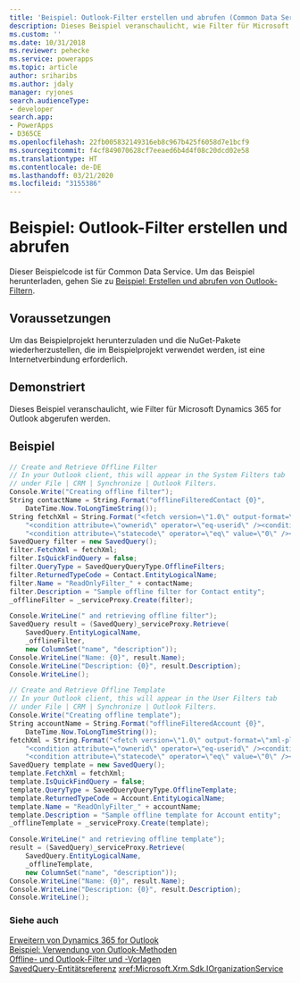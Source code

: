 ```yaml
---
title: 'Beispiel: Outlook-Filter erstellen und abrufen (Common Data Service) | Microsoft-Dokumentation'
description: Dieses Beispiel veranschaulicht, wie Filter für Microsoft Dynamics 365 for Outlook abgerufen werden
ms.custom: ''
ms.date: 10/31/2018
ms.reviewer: pehecke
ms.service: powerapps
ms.topic: article
author: sriharibs
ms.author: jdaly
manager: ryjones
search.audienceType:
- developer
search.app:
- PowerApps
- D365CE
ms.openlocfilehash: 22fb005832149316eb8c967b425f6058d7e1bcf9
ms.sourcegitcommit: f4cf849070628cf7eeaed6b4d4f08c20dcd02e58
ms.translationtype: HT
ms.contentlocale: de-DE
ms.lasthandoff: 03/21/2020
ms.locfileid: "3155386"
---
```

# <a name="sample-create-and-retrieve-outlook-filters"></a>Beispiel: Outlook-Filter erstellen und abrufen

Dieser Beispielcode ist für Common Data Service. Um das Beispiel herunterladen, gehen Sie zu [Beispiel: Erstellen und abrufen von Outlook-Filtern](/dynamics365/customer-engagement/developer/outlook-client/sample-create-retrieve-outlook-filters).

## <a name="prerequisites"></a>Voraussetzungen

Um das Beispielprojekt herunterzuladen und die NuGet-Pakete wiederherzustellen, die im Beispielprojekt verwendet werden, ist eine Internetverbindung erforderlich.

## <a name="demonstrates"></a>Demonstriert  

 Dieses Beispiel veranschaulicht, wie Filter für Microsoft Dynamics 365 for Outlook abgerufen werden.  
  
## <a name="example"></a>Beispiel  

```csharp
// Create and Retrieve Offline Filter
// In your Outlook client, this will appear in the System Filters tab
// under File | CRM | Synchronize | Outlook Filters.
Console.Write("Creating offline filter");
String contactName = String.Format("offlineFilteredContact {0}",
    DateTime.Now.ToLongTimeString());
String fetchXml = String.Format("<fetch version=\"1.0\" output-format=\"xml-platform\" mapping=\"logical\"><entity name=\"contact\"><attribute name=\"contactid\" /><filter type=\"and\">" +
    "<condition attribute=\"ownerid\" operator=\"eq-userid\" /><condition attribute=\"description\" operator=\"eq\" value=\"{0}\" />" +
    "<condition attribute=\"statecode\" operator=\"eq\" value=\"0\" /></filter></entity></fetch>", contactName);
SavedQuery filter = new SavedQuery();
filter.FetchXml = fetchXml;
filter.IsQuickFindQuery = false;
filter.QueryType = SavedQueryQueryType.OfflineFilters;
filter.ReturnedTypeCode = Contact.EntityLogicalName;
filter.Name = "ReadOnlyFilter_" + contactName;
filter.Description = "Sample offline filter for Contact entity";
_offlineFilter = _serviceProxy.Create(filter);

Console.WriteLine(" and retrieving offline filter");
SavedQuery result = (SavedQuery)_serviceProxy.Retrieve(
    SavedQuery.EntityLogicalName,
    _offlineFilter,
    new ColumnSet("name", "description"));
Console.WriteLine("Name: {0}", result.Name);
Console.WriteLine("Description: {0}", result.Description);
Console.WriteLine();

// Create and Retrieve Offline Template
// In your Outlook client, this will appear in the User Filters tab
// under File | CRM | Synchronize | Outlook Filters.
Console.Write("Creating offline template");
String accountName = String.Format("offlineFilteredAccount {0}",
    DateTime.Now.ToLongTimeString());
fetchXml = String.Format("<fetch version=\"1.0\" output-format=\"xml-platform\" mapping=\"logical\"><entity name=\"account\"><attribute name=\"accountid\" /><filter type=\"and\">" +
    "<condition attribute=\"ownerid\" operator=\"eq-userid\" /><condition attribute=\"name\" operator=\"eq\" value=\"{0}\" />" +
    "<condition attribute=\"statecode\" operator=\"eq\" value=\"0\" /></filter></entity></fetch>", accountName);
SavedQuery template = new SavedQuery();
template.FetchXml = fetchXml;
template.IsQuickFindQuery = false;
template.QueryType = SavedQueryQueryType.OfflineTemplate;
template.ReturnedTypeCode = Account.EntityLogicalName;
template.Name = "ReadOnlyFilter_" + accountName;
template.Description = "Sample offline template for Account entity";
_offlineTemplate = _serviceProxy.Create(template);

Console.WriteLine(" and retrieving offline template");
result = (SavedQuery)_serviceProxy.Retrieve(
    SavedQuery.EntityLogicalName,
    _offlineTemplate,
    new ColumnSet("name", "description"));
Console.WriteLine("Name: {0}", result.Name);
Console.WriteLine("Description: {0}", result.Description);
Console.WriteLine();
```
  
### <a name="see-also"></a>Siehe auch  

[Erweitern von Dynamics 365 for Outlook](extend-dynamics-365-outlook.md)<br />
[Beispiel: Verwendung von Outlook-Methoden](sample-outlook-methods.md)<br />
[Offline- und Outlook-Filter und -Vorlagen](offline-outlook-filters-templates.md)<br />
[SavedQuery-Entitätsreferenz](../reference/entities/savedquery.md) 
<xref:Microsoft.Xrm.Sdk.IOrganizationService>